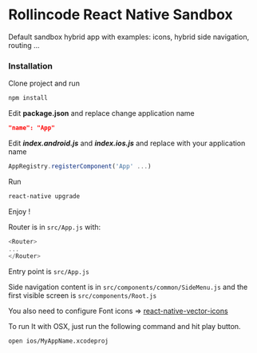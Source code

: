 # Rollincode React Native Sandbox

Default sandbox hybrid app with examples: icons, hybrid side navigation, routing
...

### Installation

Clone project and run

```sh
npm install
```

Edit __package.json__ and replace change application name

```json
"name": "App"
```

Edit ___index.android.js___ and ___index.ios.js___ and replace with your application name

```javascript
AppRegistry.registerComponent('App' ...)
```
Run

```sh
react-native upgrade
```

Enjoy !

Router is in `src/App.js` with:

```javascript
<Router>
...
</Router>
```

Entry point is `src/App.js`

Side navigation content is in `src/components/common/SideMenu.js` and the first visible screen is `src/components/Root.js`

You also need to configure Font icons => [react-native-vector-icons
](https://github.com/oblador/react-native-vector-icons)

To run It with OSX, just run the following command and hit play button.

```sh
open ios/MyAppName.xcodeproj
```
